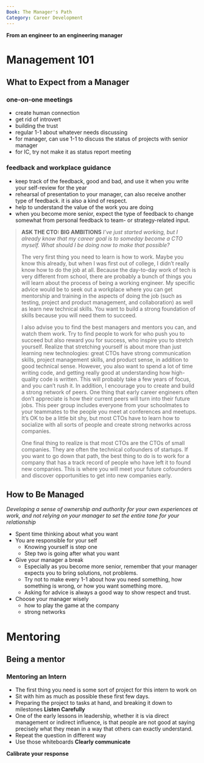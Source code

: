 ```yaml
---
Book: The Manager's Path
Category: Career Development
---
```


**From an engineer to an engineering manager**

# Management 101
## What to Expect from a Manager
### one-on-one meetings
- create human connection
- get rid of introvert
- building the trust
- regular 1-1 about whatever needs discussing
- for manager, can use 1-1 to discuss the status of projects with senior manager
- for IC, try not make it as status report meeting
### feedback and workplace guidance
- keep track of the feedback, good and bad, and use it when you write your self-review for the year
- rehearsal of presentation to your manager, can also receive another type of feedback. it is also a kind of respect.
- help to understand the value of the work you are doing
- when you become more senior, expect the type of feedback to change somewhat from personal feedback to team- or strategy-related input.

> **ASK THE CTO: BIG AMBITIONS**
> *I’ve just started working, but I already know that my career goal is to someday become a CTO myself. What should I be doing now to make that possible?*
> 
> The very first thing you need to learn is how to work. Maybe you know this already, but when I was first out of college, I didn’t really know how to do the job at all. Because the day-to-day work of tech is very different from school, there are probably a bunch of things you will learn about the process of being a working engineer. My specific advice would be to seek out a workplace where you can get mentorship and training in the aspects of doing the job (such as testing, project and product management, and collaboration) as well as learn new technical skills. You want to build a strong foundation of skills because you will need them to succeed.
> 
> I also advise you to find the best managers and mentors you can, and watch them work. Try to find people to work for who push you to succeed but also reward you for success, who inspire you to stretch yourself. Realize that stretching yourself is about more than just learning new technologies: great CTOs have strong communication skills, project management skills, and product sense, in addition to good technical sense. However, you also want to spend a lot of time writing code, and getting really good at understanding how high-quality code is written. This will probably take a few years of focus, and you can’t rush it.
> In addition, I encourage you to create and build a strong network of peers. One thing that early career engineers often don’t appreciate is how their current peers will turn into their future jobs. This peer group includes everyone from your schoolmates to your teammates to the people you meet at conferences and meetups. It’s OK to be a little bit shy, but most CTOs have to learn how to socialize with all sorts of people and create strong networks across companies.
> 
> One final thing to realize is that most CTOs are the CTOs of small companies. They are often the technical cofounders of startups. If you want to go down that path, the best thing to do is to work for a company that has a track record of people who have left it to found new companies. This is where you will meet your future cofounders and discover opportunities to get into new companies early.

## How to Be Managed
*Developing a sense of ownership and authority for your own experiences at work, and not relying on your manager to set the entire tone for your relationship*
- Spent time thinking about what you want
- You are responsible for your self
	- Knowing yourself is step one
	- Step two is going after what you want
- Give your manager a break
	- Especially as you become more senior, remember that your manager expects you to bring solutions, not problems.
	- Try not to make every 1-1 about how you need something, how something is wrong, or how you want something more. 
	- Asking for advice is always a good way to show respect and trust.
- Choose your manager wisely
	- how to play the game at the company
	- strong networks

# Mentoring
## Being a mentor
### Mentoring an Intern
- The first thing you need is some sort of project for this intern to work on
- Sit with him as much as possible these first few days.
- Preparing the project to tasks at hand, and breaking it down to milestones
**Listen Carefully**
- One of the early lessons in leadership, whether it is via direct management or indirect influence, is that people are not good at saying precisely what they mean in a way that others can exactly understand. 
- Repeat the question in different way
- Use those whiteboards
**Clearly communicate**

**Calibrate your response**